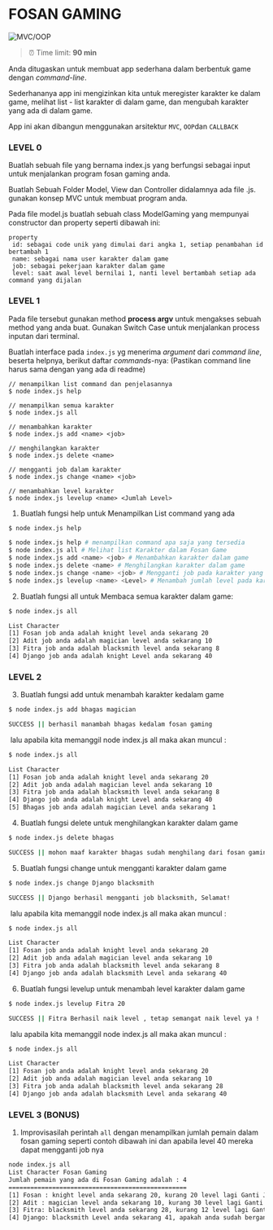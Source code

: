 
# FOSAN GAMING

![MVC/OOP](https://img.shields.io/badge/Tech%20Stack-MVC%2FOOP-green.svg)

> ⏰ Time limit: **90 min**

Anda ditugaskan untuk membuat app sederhana dalam berbentuk game dengan _command-line_.

Sederhananya app ini mengizinkan kita untuk meregister karakter ke dalam game, melihat list - list karakter di dalam game, dan mengubah karakter yang ada di dalam game.

App ini akan dibangun menggunakan arsitektur `MVC`, `OOP`dan `CALLBACK`

### LEVEL 0

Buatlah sebuah file yang bernama index.js yang berfungsi sebagai input untuk menjalankan program fosan gaming anda. 

Buatlah Sebuah Folder Model, View dan Controller didalamnya ada file .js. gunakan konsep MVC untuk membuat program anda. 

Pada file model.js buatlah sebuah class ModelGaming yang mempunyai constructor dan property seperti dibawah ini:

```
property 
 id: sebagai code unik yang dimulai dari angka 1, setiap penambahan id bertambah 1
 name: sebagai nama user karakter dalam game
 job: sebagai pekerjaan karakter dalam game
 level: saat awal level bernilai 1, nanti level bertambah setiap ada command yang dijalan
```

### LEVEL 1

Pada file tersebut gunakan method **process argv** untuk mengakses sebuah method yang anda buat. Gunakan Switch Case untuk menjalankan process inputan dari terminal.

Buatlah interface pada `index.js` yg menerima _argument_ dari _command line_, beserta helpnya, berikut daftar _commands_-nya:
(Pastikan command line harus sama dengan yang ada di readme)

```
// menampilkan list command dan penjelasannya
$ node index.js help

// menampilkan semua karakter
$ node index.js all

// menambahkan karakter
$ node index.js add <name> <job> 

// menghilangkan karakter
$ node index.js delete <name>

// mengganti job dalam karakter
$ node index.js change <name> <job>

// menambahkan level karakter
$ node index.js levelup <name> <Jumlah Level>
```



1. Buatlah fungsi help untuk Menampilkan List command yang ada

```bash
$ node index.js help

$ node index.js help # menampilkan command apa saja yang tersedia
$ node index.js all # Melihat list Karakter dalam Fosan Game
$ node index.js add <name> <job> # Menambahkan karakter dalam game
$ node index.js delete <name> # Menghilangkan karakter dalam game
$ node index.js change <name> <job> # Mengganti job pada karakter yang dipiih
$ node index.js levelup <name> <Level> # Menambah jumlah level pada karakter yang dipilih

```



2. Buatlah fungsi all untuk Membaca semua karakter dalam game:

```bash
$ node index.js all

List Character
[1] Fosan job anda adalah knight level anda sekarang 20  
[2] Adit job anda adalah magician level anda sekarang 10
[3] Fitra job anda adalah blacksmith level anda sekarang 8
[4] Django job anda adalah knight Level anda sekarang 40

```



### LEVEL 2

3. Buatlah fungsi add untuk menambah karakter kedalam game

```bash
$ node index.js add bhagas magician

SUCCESS || berhasil manambah bhagas kedalam fosan gaming
```

​	lalu apabila kita memanggil node index.js all maka akan muncul :

```bash
$ node index.js all

List Character
[1] Fosan job anda adalah knight level anda sekarang 20  
[2] Adit job anda adalah magician level anda sekarang 10
[3] Fitra job anda adalah blacksmith level anda sekarang 8
[4] Django job anda adalah knight Level anda sekarang 40
[5] Bhagas job anda adalah magician Level anda sekarang 1

```



4. Buatlah fungsi delete untuk menghilangkan karakter dalam game

```bash
$ node index.js delete bhagas

SUCCESS || mohon maaf karakter bhagas sudah menghilang dari fosan gaming 
```



5. Buatlah fungsi change untuk mengganti karakter dalam game

```bash
$ node index.js change Django blacksmith

SUCCESS || Django berhasil mengganti job blacksmith, Selamat!
```

​	lalu apabila kita memanggil node index.js all maka akan muncul :

```bash
$ node index.js all

List Character
[1] Fosan job anda adalah knight level anda sekarang 20  
[2] Adit job anda adalah magician level anda sekarang 10
[3] Fitra job anda adalah blacksmith level anda sekarang 8
[4] Django job anda adalah blacksmith Level anda sekarang 40

```



6. Buatlah fungsi levelup untuk menambah level karakter dalam game

```bash
$ node index.js levelup Fitra 20

SUCCESS || Fitra Berhasil naik level , tetap semangat naik level ya !
```

​	lalu apabila kita memanggil node index.js all maka akan muncul :

```bash
$ node index.js all

List Character
[1] Fosan job anda adalah knight level anda sekarang 20  
[2] Adit job anda adalah magician level anda sekarang 10
[3] Fitra job anda adalah blacksmith level anda sekarang 28
[4] Django job anda adalah blacksmith Level anda sekarang 40

```



### LEVEL 3 (BONUS)

1. Improvisasilah perintah `all` dengan menampilkan jumlah pemain dalam fosan gaming seperti contoh dibawah ini dan apabila level 40 mereka dapat mengganti job nya

```bash
node index.js all
List Character Fosan Gaming 
Jumlah pemain yang ada di Fosan Gaming adalah : 4
=================================================
[1] Fosan : knight level anda sekarang 20, kurang 20 level lagi Ganti Job, Fosan!
[2] Adit : magician level anda sekarang 10, kurang 30 level lagi Ganti Job, Adit!
[3] Fitra: blacksmith level anda sekarang 28, kurang 12 level lagi Ganti Job, Fitra!
[4] Django: blacksmith Level anda sekarang 41, apakah anda sudah berganti job, Django?
```







